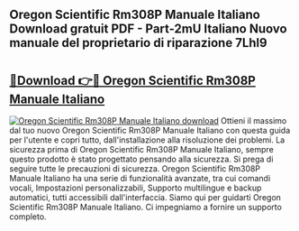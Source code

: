 ## Oregon Scientific Rm308P Manuale Italiano Download gratuit PDF - Part-2mU Italiano Nuovo manuale del proprietario di riparazione 7Lhl9

# <h2><a href="http://dfg9hv.blite.top/?on=Oregon+Scientific+Rm308P+Manuale+Italiano">🔗Download 👉🔴 Oregon Scientific Rm308P Manuale Italiano</a></h2>

[![Oregon Scientific Rm308P Manuale Italiano download](https://i.imgur.com/lujVjoI.png)](http://dfg9hv.blite.top/?on=Oregon+Scientific+Rm308P+Manuale+Italiano)
Ottieni il massimo dal tuo nuovo Oregon Scientific Rm308P Manuale Italiano con questa guida per l'utente e copri tutto, dall'installazione alla risoluzione dei problemi. La sicurezza prima di Oregon Scientific Rm308P Manuale Italiano, sempre questo prodotto è stato progettato pensando alla sicurezza. Si prega di seguire tutte le precauzioni di sicurezza. Oregon Scientific Rm308P Manuale Italiano ha una serie di funzionalità avanzate, tra cui comandi vocali, Impostazioni personalizzabili, Supporto multilingue e backup automatici, tutti accessibili dall'interfaccia. Siamo qui per guidarti Oregon Scientific Rm308P Manuale Italiano. Ci impegniamo a fornire un supporto completo.
